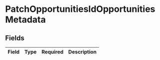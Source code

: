 # PatchOpportunitiesIdOpportunitiesMetadata


## Fields

| Field       | Type        | Required    | Description |
| ----------- | ----------- | ----------- | ----------- |